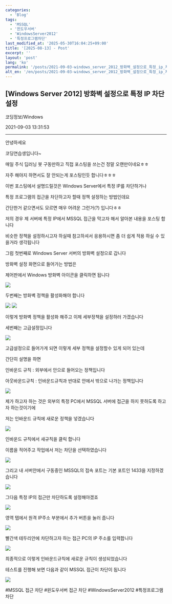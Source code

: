 ```yaml
---
categories:
  - 'Blog'
tags:
  - 'MSSQL'
  - '윈도우서버'
  - 'WindowsServer2012'
  - '특정프로그램차단'
last_modified_at: '2025-05-30T16:04:25+09:00'
title: '[2025-08-13] - Post'
excerpt: ''
layout: 'post'
lang: 'ko'
permalink: '/posts/2021-09-03-windows_server_2012_방화벽_설정으로_특정_ip_차단_설정/'
alt_en: '/en/posts/2021-09-03-windows_server_2012_방화벽_설정으로_특정_ip_차단_설정/'
---
```


## [Windows Server 2012] 방화벽 설정으로 특정 IP 차단 설정

코딩정보/Windows

2021-09-03 13:31:53

* * *

안녕하세요

코딩연습생입니다~

매일 주식 딥러닝 봇 구동만하고 직접 포스팅을 쓰는건 정말 오랜만이네요ㅎㅎ

자주 해야지 하면서도 잘 안되는게 포스팅인듯 합니다ㅎㅎㅎ

이번 포스팅에서 설명드릴것은 Windows Server에서 특정 IP를 차단하거나

특정 프로그램의 접근을 차단하고자 할때 정책 설정하는 방법인데요

간단한거 같으면서도 모르면 매우 어려운 그런거(?) 입니다ㅎㅎ

저의 경우 제 서버에 특정 IP에서 MSSQL 접근을 막고자 해서 알아본 내용을 포스팅 합니다

비슷한 정책을 설정하시고자 하실때 참고하셔서 응용하시면 좀 더 쉽게 적용 하실 수 있을거라 생각됩니다

그럼 첫번째로 Windows Server 서버의 방화벽 설정으로 갑니다

방화벽 설정 화면으로 들어가는 방법은

제어판에서 Windows 방화벽 아이콘을 클릭하면 됩니다

![](/assets/images/windows_server_2012_방화벽_설정으로_특정_ip_차단_설정/img.png)

두번째는 방화벽 정책을 활성화해야 합니다

![](/assets/images/windows_server_2012_방화벽_설정으로_특정_ip_차단_설정/img_1.png)
![](/assets/images/windows_server_2012_방화벽_설정으로_특정_ip_차단_설정/img_2.png)

이렇게 방화벽 정책을 활성화 해주고 이제 세부정책을 설정하러 가겠습니다

세번째는 고급설정입니다

![](/assets/images/windows_server_2012_방화벽_설정으로_특정_ip_차단_설정/img_3.png)

고급설정으로 들어가게 되면 이렇게 세부 정책을 설정할수 있게 되어 있는데

간단히 설명을 하면

인바운드 규칙 : 외부에서 안으로 들어오는 정책입니다

아웃바운드규칙 : 인바운드규칙과 반대로 안에서 밖으로 나가는 정책입니다

![](/assets/images/windows_server_2012_방화벽_설정으로_특정_ip_차단_설정/img_4.png)

제가 하고자 하는 것은 외부의 특정 PC에서 MSSQL 서버에 접근을 하지 못하도록 하고자 하는것이기에

저는 인바운드 규칙에 새로운 정책을 넣겠습니다

![](/assets/images/windows_server_2012_방화벽_설정으로_특정_ip_차단_설정/img_5.png)

인바운드 규칙에서 새규칙을 클릭 합니다

이름을 적어주고 작업에서 저는 차단을 선택하였습니다

![](/assets/images/windows_server_2012_방화벽_설정으로_특정_ip_차단_설정/img_6.png)

그리고 내 서버안에서 구동중인 MSSQL의 접속 포트는 기본 포트인 1433을 지정하겠습니다

![](/assets/images/windows_server_2012_방화벽_설정으로_특정_ip_차단_설정/img_7.png)

그다음 특정 IP의 접근만 차단하도록 설정해야겠죠

![](/assets/images/windows_server_2012_방화벽_설정으로_특정_ip_차단_설정/img_8.png)

영역 탭에서 원격 IP주소 부분에서 추가 버튼을 눌러 줍니다

![](/assets/images/windows_server_2012_방화벽_설정으로_특정_ip_차단_설정/img_9.png)

빨간색 테두리안에 차단하고자 하는 접근 PC의 IP 주소를 입력합니다

![](/assets/images/windows_server_2012_방화벽_설정으로_특정_ip_차단_설정/img_10.png)

최종적으로 이렇게 인바운드규칙에 새로운 규칙이 생성되었습니다

테스트를 진행해 보면 다음과 같이 MSSQL 접근이 차단이 됩니다

![](/assets/images/windows_server_2012_방화벽_설정으로_특정_ip_차단_설정/img_11.png)

  

#MSSQL 접근 차단 #윈도우서버 접근 차단 #WindowsServer2012 #특정프로그램차단

